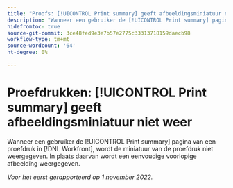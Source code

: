 ```yaml
---
title: "Proofs: [!UICONTROL Print summary] geeft afbeeldingsminiatuur niet weer"
description: "Wanneer een gebruiker de [!UICONTROL Print summary] pagina van een proefdruk in [!DNL Workfront], wordt de miniatuur van de proefdruk niet weergegeven. In plaats daarvan wordt een eenvoudige voorlopige afbeelding weergegeven."
hidefromtoc: true
source-git-commit: 3ce48fed9e3e7b57e2775c33313718159daecb98
workflow-type: tm+mt
source-wordcount: '64'
ht-degree: 0%

---
```



# Proefdrukken: [!UICONTROL Print summary] geeft afbeeldingsminiatuur niet weer

<!--This is on both the WF and WFP TOCs-->

Wanneer een gebruiker de [!UICONTROL Print summary] pagina van een proefdruk in [!DNL Workfront], wordt de miniatuur van de proefdruk niet weergegeven. In plaats daarvan wordt een eenvoudige voorlopige afbeelding weergegeven.

_Voor het eerst gerapporteerd op 1 november 2022._


